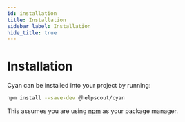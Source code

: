 ```yaml
---
id: installation
title: Installation
sidebar_label: Installation
hide_title: true
---
```


# Installation

Cyan can be installed into your project by running:

```bash
npm install --save-dev @helpscout/cyan
```

This assumes you are using [npm](https://www.npmjs.com/) as your package manager.

